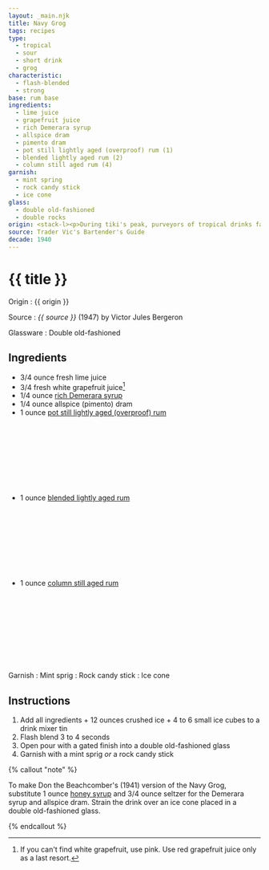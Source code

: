 ```yaml
---
layout: _main.njk
title: Navy Grog
tags: recipes
type:
  - tropical
  - sour
  - short drink
  - grog
characteristic:
  - flash-blended
  - strong
base: rum base
ingredients:
  - lime juice
  - grapefruit juice
  - rich Demerara syrup
  - allspice dram
  - pimento dram
  - pot still lightly aged (overproof) rum (1)
  - blended lightly aged rum (2)
  - column still aged rum (4)
garnish:
  - mint spring
  - rock candy stick
  - ice cone
glass:
  - double old-fashioned
  - double rocks
origin: <stack-l><p>During tiki's peak, purveyors of tropical drinks faced a marketing problem&colon; the perception among their male clientele that fruity rum drinks weren't "manly." Their solution was to concoct strong drinks branded as "grogs" and tout them as masculine tipples drunk by sailors of yore. Apart from the name, these drinks bore little resemblance to historical grogs.</p><p>Don the Beachcomber invented the Navy Grog, but it's Trader Vic's version that gained fame, partly because of its infamous adherents. Among these were Richard Nixon (a former Navy man) and Phil Spector (who drank two Navy Grogs the night he murdered Lana Clarkson).</p></stack-l>
source: Trader Vic's Bartender's Guide
decade: 1940
---
```

<!-- markdownlint-disable MD025 -->
# {{ title }}
<!-- markdownlint-disable MD025 -->

Origin
  : {{ origin }}

Source
  : <cite>{{ source }}</cite> (1947) by  Victor Jules Bergeron

Glassware
  : Double old-fashioned

## Ingredients

* 3/4 ounce fresh lime juice
* 3/4 fresh white grapefruit juice[^1]
* 1/4 ounce [rich Demerara syrup](/mixes/2-1-simple-syrup)
* 1/4 ounce allspice (pimento) dram
* 1 ounce [pot still lightly aged (overproof) rum](/rums/01-rum-pot-still-lightly-aged/)<icon-l space="1em" class="bigger" label="(1)"><span class="with-icon"><svg class="icon"><use href="/assets/images/icons/circle-1.svg#circle-1"></use></svg></span></icon-l>
* 1 ounce [blended lightly aged rum](/rums/04-rum-blended-lightly-aged/)<icon-l space="1em" class="bigger" label="(2)"><span class="with-icon"><svg class="icon"><use href="/assets/images/icons/circle-2.svg#circle-2"></use></svg></span></icon-l>
* 1 ounce [column still aged rum](/rums/08-rum-column-still-aged/)<icon-l space="1em" class="bigger" label="(4)"><span class="with-icon"><svg class="icon"><use href="/assets/images/icons/circle-4.svg#circle-4"></use></svg></span></icon-l>

Garnish
  : Mint sprig
  : Rock candy stick
  : Ice cone

[^1]: If you can't find white grapefruit, use pink. Use red grapefruit juice only as a last resort.

## Instructions

1. Add all ingredients + 12 ounces crushed ice + 4 to 6 small ice cubes to a drink mixer tin
2. Flash blend 3 to 4 seconds
3. Open pour with a gated finish into a double old-fashioned glass
4. Garnish with a mint sprig *or* a rock candy stick

<!-- markdownlint-disable MD012 -->
{% callout "note" %}
<!-- markdownlint-enable MD012 -->

  To make Don the Beachcomber's (1941) version of the Navy Grog, substitute 1 ounce [honey syrup](/mixes/honey-syrup/) and 3/4 ounce seltzer for the Demerara syrup and allspice dram. Strain the drink over an ice cone placed in a double old-fashioned glass.

{% endcallout %}
